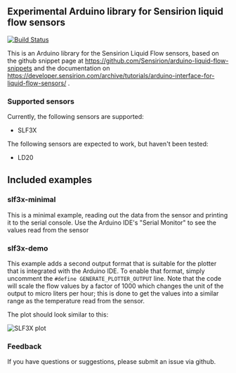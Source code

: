 ## Experimental Arduino library for Sensirion liquid flow sensors 

[![Build Status](https://travis-ci.org/winkj/sensirion-lf.svg?branch=master)](https://travis-ci.org/winkj/sensirion-lf)

This is an Arduino library for the Sensirion Liquid Flow sensors, based on the
github snippet page at https://github.com/Sensirion/arduino-liquid-flow-snippets
and the documentation on https://developer.sensirion.com/archive/tutorials/arduino-interface-for-liquid-flow-sensors/ .

### Supported sensors
Currently, the following sensors are supported:
- SLF3X

The following sensors are expected to work, but haven't been tested:
- LD20

## Included examples

### slf3x-minimal

This is a minimal example, reading out the data from the sensor and printing
it to the serial console. Use the Arduino IDE's "Serial Monitor" to see the
values read from the sensor

### slf3x-demo

This example adds a second output format that is suitable for the plotter that
is integrated with the Arduino IDE. To enable that format, simply uncomment the
```#define GENERATE_PLOTTER_OUTPUT``` line. Note that the code will scale the
flow values by a factor of 1000 which changes the unit of the output to
micro liters per hour; this is done to get the values into a similar range as
the temperature read from the sensor.

The plot should look similar to this:

![SLF3X plot](/doc/sensirion-lf-plot.jpg)



### Feedback
If you have questions or suggestions, please submit an issue via github.
